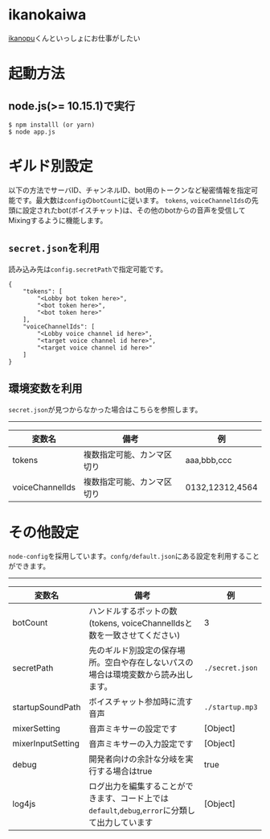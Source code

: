 # ikanokaiwa
[ikanopu](https://github.com/kamiyaowl/ikanopu)くんといっしょにお仕事がしたい

# 起動方法

## node.js(>= 10.15.1)で実行

```
$ npm installl (or yarn)
$ node app.js
```

# ギルド別設定

以下の方法でサーバID、チャンネルID、bot用のトークンなど秘密情報を指定可能です。最大数は`config`の`botCount`に従います。
`tokens`, `voiceChannelIds`の先頭に設定されたbot(ボイスチャット)は、その他のbotからの音声を受信してMixingするように機能します。

## `secret.json`を利用

読み込み先は`config.secretPath`で指定可能です。

```
{
    "tokens": [
        "<Lobby bot token here>",
        "<bot token here>",
        "<bot token here>"
    ],
    "voiceChannelIds": [
        "<Lobby voice channel id here>",
        "<target voice channel id here>",
        "<target voice channel id here>"
    ]
}
```

## 環境変数を利用

`secret.json`が見つからなかった場合はこちらを参照します。

----
変数名 | 備考 | 例 |
|-----|-------|------|
|tokens|複数指定可能、カンマ区切り| aaa,bbb,ccc|
|voiceChannelIds|複数指定可能、カンマ区切り| 0132,12312,4564|

# その他設定

`node-config`を採用しています。`confg/default.json`にある設定を利用することができます。

----
変数名 | 備考 | 例 |
|-----|-------|------|
|botCount|ハンドルするボットの数(tokens, voiceChannelIdsと数を一致させてください)|3
|secretPath|先のギルド別設定の保存場所。空白や存在しないパスの場合は環境変数から読み出します。|`./secret.json`
|startupSoundPath|ボイスチャット参加時に流す音声|`./startup.mp3`
|mixerSetting|音声ミキサーの設定です| [Object]
|mixerInputSetting|音声ミキサーの入力設定です| [Object]
|debug|開発者向けの余計な分岐を実行する場合はtrue|true
|log4js|ログ出力を編集することができます、コード上では`default`,`debug`,`error`に分類して出力しています| [Object]
